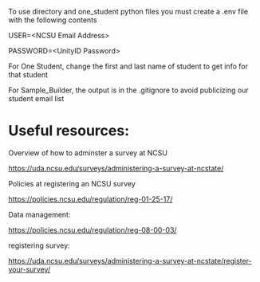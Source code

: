 To use directory and one_student python files you must create a .env file with the following contents

USER=\<NCSU Email Address\>

PASSWORD=\<UnityID Password\>

For One Student, change the first and last name of student to get info for that student

For Sample_Builder, the output is in the .gitignore to avoid publicizing our student email list

# Useful resources:

Overview of how to adminster a survey at NCSU

https://uda.ncsu.edu/surveys/administering-a-survey-at-ncstate/

Policies at registering an NCSU survey

https://policies.ncsu.edu/regulation/reg-01-25-17/

Data management:

https://policies.ncsu.edu/regulation/reg-08-00-03/

registering survey:

https://uda.ncsu.edu/surveys/administering-a-survey-at-ncstate/register-your-survey/
